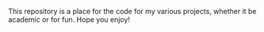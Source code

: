 This repository is a place for the code for my various projects, whether it be academic or for fun. Hope you enjoy!
